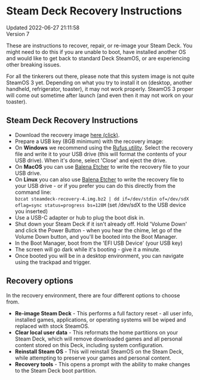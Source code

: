 # Steam Deck Recovery Instructions
Updated 2022-06-27 21:11:58  
Version 7  

These are instructions to recover, repair, or re-image your Steam Deck. You might need to do this if you are unable to boot, have installed another OS and would like to get back to standard Deck SteamOS, or are experiencing other breaking issues.  
  
For all the tinkerers out there, please note that this system image is not quite SteamOS 3 yet. Depending on what you try to install it on (desktop, another handheld, refrigerator, toaster), it may not work properly. SteamOS 3 proper will come out sometime after launch (and even then it may not work on your toaster).  
  
  
## Steam Deck Recovery Instructions
  
*  Download the recovery image [here (click)](https://store.steampowered.com/steamos/download/?ver=steamdeck).
*  Prepare a USB key (8GB minimum) with the recovery image:  
*  On **Windows** we recommend using the [Rufus utility](https://rufus.ie/en/). Select the recovery file and write it to your USB drive (this will format the contents of your USB drive). When it's done, select 'Close' and eject the drive.
*  On **MacOS** you can use [Balena Etcher](https://www.balena.io/etcher/) to write the recovery file to your USB drive.
*  On **Linux** you can also use [Balena Etcher](https://www.balena.io/etcher/) to write the recovery file to your USB drive - or if you prefer you can do this directly from the command line:  
`bzcat steamdeck-recovery-4.img.bz2 | dd if=/dev/stdin of=/dev/sdX oflag=sync status=progress bs=128M` (set /dev/sdX to the USB device you inserted)
*  Use a USB-C adapter or hub to plug the boot disk in.
*  Shut down your Steam Deck if it isn't already off. Hold 'Volume Down' and click the Power Button - when you hear the chime, let go of the Volume Down button, and you'll be booted into the Boot Manager.
*  In the Boot Manager, boot from the 'EFI USB Device' (your USB key)
*  The screen will go dark while it's booting - give it a minute.
*  Once booted you will be in a desktop environment, you can navigate using the trackpad and trigger.
  
## Recovery options
  
In the recovery environment, there are four different options to choose from.  
* **Re-image Steam Deck** - This performs a full factory reset - all user info, installed games, applications, or operating systems will be wiped and replaced with stock SteamOS.
* **Clear local user data** - This reformats the home partitions on your Steam Deck, which will remove downloaded games and all personal content stored on this Deck, including system configuration.
* **Reinstall Steam OS** - This will reinstall SteamOS on the Steam Deck, while attempting to preserve your games and personal content.
* **Recovery tools** - This opens a prompt with the ability to make changes to the Steam Deck boot partition.